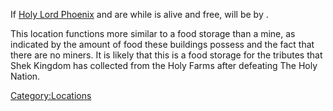 If [Holy Lord Phoenix](Holy_Lord_Phoenix.md "wikilink") and [](High_Inquisitor_Seta.md) are [](World_States.md) while [](Esata_the_Stone_Golem.md) is alive and free, [](Holy_Mines.md) will be [](Town_Overrides.md) by [](02%20-%20Projects%20&%20Wikis/Kenshi/Kenshi%20Wiki/Kenshi%20Wiki%20Template/Shek_Kingdom.md).

This location functions more similar to a food storage than a mine, as
indicated by the amount of food these buildings possess and the fact
that there are no miners. It is likely that this is a food storage for
the tributes that Shek Kingdom has collected from the Holy Farms after
defeating The Holy Nation.

[Category:Locations](Category:Locations "wikilink")